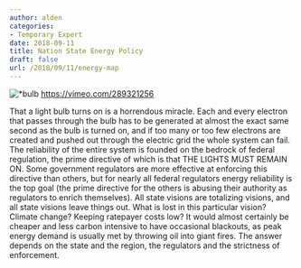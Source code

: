 ```yaml
---
author: alden
categories:
- Temporary Expert
date: 2018-09-11
title: Nation State Energy Policy
draft: false
url: /2018/09/11/energy-map
---
```



![*bulb](/images/lightbulb.png)
https://vimeo.com/289321256

That a light bulb turns on is a horrendous miracle. Each and every electron that passes through the bulb has to be generated at almost the exact same second as the bulb is turned on, and if too many or too few electrons are created and pushed out through the electric grid the whole system can fail. The reliability of the entire system is founded on the bedrock of federal regulation, the prime directive of which is that THE LIGHTS MUST REMAIN ON. Some government regulators are more effective at enforcing this directive than others, but for nearly all federal regulators energy reliability is the top goal (the prime directive for the others is abusing their authority as regulators to enrich themselves). All state visions are totalizing visions, and all state visions leave things out. What is lost in this particular vision? Climate change? Keeping ratepayer costs low? It would almost certainly be cheaper and less carbon intensive to have occasional blackouts, as peak energy demand is usually met by throwing oil into giant fires. The answer depends on the state and the region, the regulators and the strictness of enforcement.
